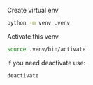 Create virtual env

```bash
python -m venv .venv
```

Activate this venv

```bash
source .venv/bin/activate
```

if you need deactivate use:

```bash
deactivate
```
